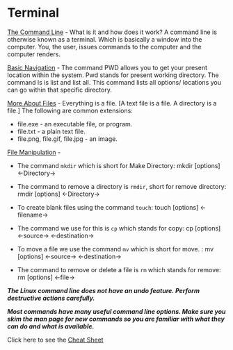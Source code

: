 # Terminal

[The Command Line](https://ryanstutorials.net/linuxtutorial/commandline.php) - What is it and how does it work? A command line is otherwise known as a terminal. Which is basically a window into the computer. You, the user, issues commands to the computer and the computer renders.

[Basic Navigation](https://ryanstutorials.net/linuxtutorial/navigation.php) - The command PWD allows you to get your present location within the system. Pwd stands for present working directory. The command ls is list and list all. This command lists all options/ locations you can go within that specific directory.

[More About Files](https://ryanstutorials.net/linuxtutorial/aboutfiles.php) - Everything is a file. [A text file is a file. A directory is a file.] The following are common extensions:

* file.exe - an executable file, or program.
* file.txt - a plain text file.
* file.png, file.gif, file.jpg - an image.

[File Manipulation](https://ryanstutorials.net/linuxtutorial/filemanipulation.php) -

* The command `mkdir` which is short for Make Directory: mkdir [options] <-Directory->

* The command to remove a directory is `rmdir`, short for remove directory: rmdir [options] <-Directory->

* To create blank files using the command `touch`: touch [options] <-filename->

* The command we use for this is `cp` which stands for copy: cp [options] <-source-> <-destination->

* To move a file we use the command `mv` which is short for move. : mv [options] <-source-> <-destination->

* The command to remove or delete a file is `rm` which stands for remove: rm [options] <-file->

***The Linux command line does not have an undo feature. Perform destructive actions carefully.***

***Most commands have many useful command line options. Make sure you skim the man page for new commands so you are familiar with what they can do and what is available.***

Click here to see the [Cheat Sheet](https://ryanstutorials.net/linuxtutorial/cheatsheet.php)

